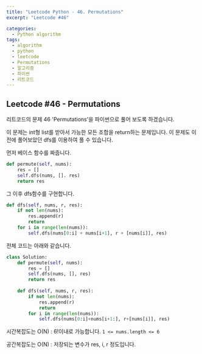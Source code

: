 ```yaml
---
title: "Leetcode Python - 46. Permutations"
excerpt: "Leetcode #46"

categories:
  - Python algorithm
tags:
  - algorithm
  - python
  - leetcode
  - Permutations
  - 알고리즘
  - 파이썬
  - 리트코드
---
```


## Leetcode #46 - Permutations
리트코드의 문제 46 'Permutations'을 파이썬으로 풀어 보도록 하겠습니다. 

이 문제는 int형 list를 받아서 가능한 모든 조합을 return하는 문제입니다.
이 문제도 이전에 풀어보았던 dfs를 이용하여 풀 수 있습니다.

먼저 베이스 함수를 짜줍니다.
```python
def permute(self, nums):
    res = []
    self.dfs(nums, []. res)
    return res
```

그 이후 dfs함수를 구현합니다.
```python
def dfs(self, nums, r, res):
    if not len(nums):
        res.append(r)
        return
    for i in range(len(nums)):
        self.dfs(nums[0:i] + nums[i+1], r + [nums[i]], res)
```

전체 코드는 아래와 같습니다.
```python
class Solution:
    def permute(self, nums):
        res = []
        self.dfs(nums, [], res)
        return res
    
    def dfs(self, nums, r, res):
        if not len(nums):
            res.append(r)
            return
        for i in range(len(nums)):
            self.dfs(nums[0:i]+nums[i+1:], r+[nums[i]], res)
```

시간복잡도는 O(N) : 6!이내로 가능합니다. ```1 <= nums.length <= 6```

공간복잡도는 O(N) : 저장되는 변수가 res, i, r 정도입니다.